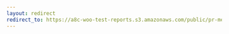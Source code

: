 ```yaml
---
layout: redirect
redirect_to: https://a8c-woo-test-reports.s3.amazonaws.com/public/pr-merge/44034/api/index.html
---
```

